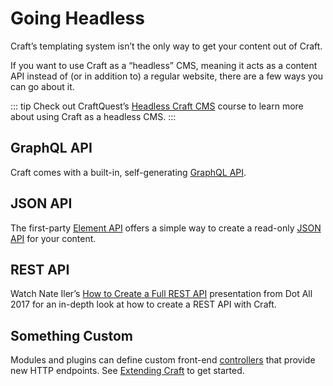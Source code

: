 # Going Headless

Craft’s templating system isn’t the only way to get your content out of Craft.

If you want to use Craft as a “headless” CMS, meaning it acts as a content API instead of (or in addition to) a regular website, there are a few ways you can go about it.

::: tip
Check out CraftQuest’s [Headless Craft CMS](https://craftquest.io/courses/headless-craft) course to learn more about using Craft as a headless CMS.
:::

## GraphQL API

Craft comes with a built-in, self-generating [GraphQL API](../graphql.md).

## JSON API

The first-party [Element API](https://github.com/craftcms/element-api) offers a simple way to create a read-only [JSON API](http://jsonapi.org/) for your content.

## REST API

Watch Nate Iler’s [How to Create a Full REST API](http://dotall.com/sessions/how-to-create-a-full-rest-api-with-craft-3) presentation from Dot All 2017 for an in-depth look at how to create a REST API with Craft.

## Something Custom

Modules and plugins can define custom front-end [controllers](https://www.yiiframework.com/doc/guide/2.0/en/structure-controllers) that provide new HTTP endpoints. See [Extending Craft](../extend/README.md) to get started.
